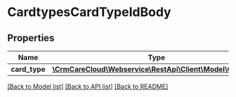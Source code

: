 # CardtypesCardTypeIdBody

## Properties
Name | Type | Description | Notes
------------ | ------------- | ------------- | -------------
**card_type** | [**\CrmCareCloud\Webservice\RestApi\Client\Model\CardType**](CardType.md) |  | 

[[Back to Model list]](../../README.md#documentation-for-models) [[Back to API list]](../../README.md#documentation-for-api-endpoints) [[Back to README]](../../README.md)

